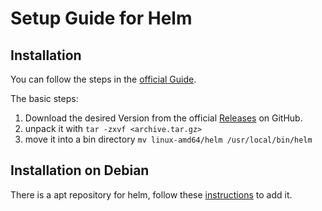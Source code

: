 # Setup Guide for Helm

## Installation
You can follow the steps in the [official Guide](https://helm.sh/docs/intro/install/).

The basic steps:
 1. Download the desired Version from the official [Releases](https://github.com/helm/helm/releases) on GitHub.
 2. unpack it with `tar -zxvf <archive.tar.gz>`
 3. move it into a bin directory `mv linux-amd64/helm /usr/local/bin/helm`

## Installation on Debian
There is a apt repository for helm, follow these [instructions](https://helm.sh/docs/intro/install/#from-apt-debianubuntu) to add it.
